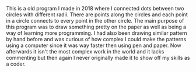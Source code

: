 This is a old program I made in 2018 where I connected dots between two circles with different radii. There are points along the circles and each point in a circle connects to
every point in the other circle. The main purpose of this program was to draw something pretty on the paper as well as being a way of learning more programming. I had also been
drawing similar pattern by hand before and was curious of how complex I could make the patterns using a computer since it was way faster then using pen and paper. Now afterwards
it isn't the most complex work in the world and it lacks commenting but then again I never originally made it to show off my skills as a coder.
